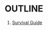 # OUTLINE

1. [Survival Guide](https://github.com/itkmitl10/lecture/blob/master/3/Mobile%20Device%20Programming/Lab/survival_guide.md#survival-guide)
